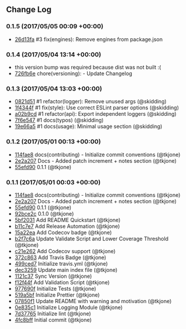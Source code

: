 ## Change Log

### 0.1.5 (2017/05/05 00:09 +00:00)
- [26d13fa](https://github.com/tkjone/pretty-logs/commit/26d13fa5fabfdbcbc47594cf5eea304d655198eb) #3 fix(engines): Remove engines from package.json

### 0.1.4 (2017/05/04 13:14 +00:00)
- this version bump was required because dist was not built :(
- [726fb6e](https://github.com/tkjone/pretty-logs/commit/726fb6e93c1a0f24f884aff4edbd5b45516b9906) chore(versioning): - Update Changelog

### 0.1.3 (2017/05/04 13:03 +00:00)
- [0821d51](https://github.com/tkjone/pretty-logs/commit/0821d5120348053d11bf39c33679773ec8df96d7) #1 refactor(logger): Remove unused args (@skidding)
- [1f4344f](https://github.com/tkjone/pretty-logs/commit/1f4344fc1763b9f02ff3ff281438b6e6f88d4fd8) #1 fix(style): Use correct ESLint parser options (@skidding)
- [a02b9cd](https://github.com/tkjone/pretty-logs/commit/a02b9cd4d82cb45f1cb33f5a052a99a83ad1af86) #1 refactor(api): Export independent loggers (@skidding)
- [7f6e547](https://github.com/tkjone/pretty-logs/commit/7f6e5471156491e5ed093ab79202e9a24f3e1db6) #1 docs(typos) (@skidding)
- [19e66a5](https://github.com/tkjone/pretty-logs/commit/19e66a54581921da3940428578586f4eda69854a) #1 docs(usage): Minimal usage section (@skidding)

### 0.1.2 (2017/05/01 00:13 +00:00)
- [114fae8](https://github.com/tkjone/pretty-logs/commit/114fae889842a59b635ae7c49452686cafa07141) docs(contributing) - Initialize commit conventions (@tkjone)
- [2e2a207](https://github.com/tkjone/pretty-logs/commit/2e2a2073b350d5cbc95f10d7ca45a20d5ff9526e) Docs - Added patch increment + notes section (@tkjone)
- [55efd90](https://github.com/tkjone/pretty-logs/commit/55efd9000c6ed0963e0a39b35bf5625327e93d52) 0.1.1 (@tkjone)

### 0.1.1 (2017/05/01 00:03 +00:00)
- [114fae8](https://github.com/tkjone/pretty-logs/commit/114fae889842a59b635ae7c49452686cafa07141) docs(contributing) - Initialize commit conventions (@tkjone)
- [2e2a207](https://github.com/tkjone/pretty-logs/commit/2e2a2073b350d5cbc95f10d7ca45a20d5ff9526e) Docs - Added patch increment + notes section (@tkjone)
- [55efd90](https://github.com/tkjone/pretty-logs/commit/55efd9000c6ed0963e0a39b35bf5625327e93d52) 0.1.1 (@tkjone)
- [92bce2c](https://github.com/tkjone/pretty-logs/commit/92bce2cdedde0cb63a52dc0c3f0ee8b1ab059fc5) 0.1.0 (@tkjone)
- [5bf2031](https://github.com/tkjone/pretty-logs/commit/5bf20316f312da7d8b46e1c5834b57a2370e23fa) Add README Quickstart (@tkjone)
- [b11c7e7](https://github.com/tkjone/pretty-logs/commit/b11c7e7dbc6eb303f7e395e3c4f4a3b7dd92a591) Add Release Automation (@tkjone)
- [15a22ea](https://github.com/tkjone/pretty-logs/commit/15a22ea097d109856f0cc83b04f049417627744e) Add Codecov badge (@tkjone)
- [b2f7c6a](https://github.com/tkjone/pretty-logs/commit/b2f7c6aab0a903bd63a4284266743559945b7d54) Update Validate Script and Lower Coverage Threshold (@tkjone)
- [c21e262](https://github.com/tkjone/pretty-logs/commit/c21e262abade89a9a120a5cd76d157defa669b49) Add Codecov support (@tkjone)
- [372c863](https://github.com/tkjone/pretty-logs/commit/372c8635789821527703efcb615c2d420c81cf3a) Add Travis Badge (@tkjone)
- [499ced7](https://github.com/tkjone/pretty-logs/commit/499ced7a727d59395bc24822c0afe8a218b75b99) Initialize travis.yml (@tkjone)
- [dec3259](https://github.com/tkjone/pretty-logs/commit/dec325929c5a7a8bf335f54df508c49bc55eba0b) Update main index file (@tkjone)
- [1121c37](https://github.com/tkjone/pretty-logs/commit/1121c375f5797d108b99e546069c019d289985e7) Sync Version (@tkjone)
- [f12f44f](https://github.com/tkjone/pretty-logs/commit/f12f44f65b07915547b3c698be8f65992d7eb563) Add Validation Script (@tkjone)
- [977690f](https://github.com/tkjone/pretty-logs/commit/977690f49de653d26a59c1a5f3f117d1d6ffbcb2) Initialize Tests (@tkjone)
- [519a5bf](https://github.com/tkjone/pretty-logs/commit/519a5bfe1472fe69ef969615a9982e3f9840f5a6) Initialize Prettier (@tkjone)
- [07850f1](https://github.com/tkjone/pretty-logs/commit/07850f1ce20c8d3350b11bcfd5d603eeb5d1dfb5) Update README with warning and motivation (@tkjone)
- [0e835c1](https://github.com/tkjone/pretty-logs/commit/0e835c1f4133bc024b41c3749831588f14435206) Initialize Logging Module (@tkjone)
- [7d37765](https://github.com/tkjone/pretty-logs/commit/7d377652605773afcba6591d23173d5fe276c448) Initialize lint (@tkjone)
- [4fc8bff](https://github.com/tkjone/pretty-logs/commit/4fc8bff1eebdc35f1bf25cecdf650c2a12a8edef) Initial commit (@tkjone)
